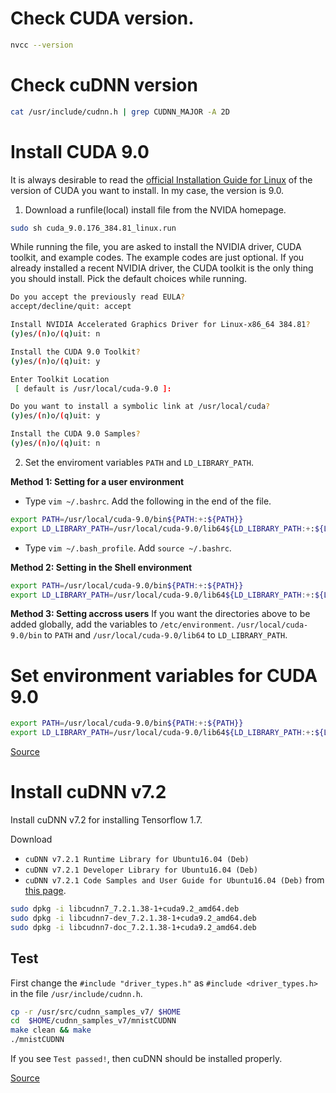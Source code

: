 # Check CUDA version.
```bash
nvcc --version
```
# Check cuDNN version
```bash
cat /usr/include/cudnn.h | grep CUDNN_MAJOR -A 2D
```
# Install CUDA 9.0
It is always desirable to read the [official Installation Guide for Linux](http://developer.download.nvidia.com/compute/cuda/9.0/Prod/docs/sidebar/CUDA_Installation_Guide_Linux.pdf) of the version of CUDA you want to install. In my case, the version is 9.0.

1. Download a runfile(local) install file from the NVIDA homepage.
```bash
sudo sh cuda_9.0.176_384.81_linux.run
```
While running the file, you are asked to install the NVIDIA driver, CUDA toolkit, and example codes. The example codes are just optional. If you already installed a recent NVIDIA driver, the CUDA toolkit is the only thing you should install. Pick the default choices while running.

```bash
Do you accept the previously read EULA?
accept/decline/quit: accept

Install NVIDIA Accelerated Graphics Driver for Linux-x86_64 384.81?
(y)es/(n)o/(q)uit: n

Install the CUDA 9.0 Toolkit?
(y)es/(n)o/(q)uit: y

Enter Toolkit Location
 [ default is /usr/local/cuda-9.0 ]:

Do you want to install a symbolic link at /usr/local/cuda?
(y)es/(n)o/(q)uit: y

Install the CUDA 9.0 Samples?
(y)es/(n)o/(q)uit: n

```

2. Set the enviroment variables `PATH` and `LD_LIBRARY_PATH`.

**Method 1: Setting for a user environment**
* Type `vim ~/.bashrc`. Add the following in the end of the file.
```bash
export PATH=/usr/local/cuda-9.0/bin${PATH:+:${PATH}}
export LD_LIBRARY_PATH=/usr/local/cuda-9.0/lib64${LD_LIBRARY_PATH:+:${LD_LIBRARY_PATH}}
```
* Type `vim ~/.bash_profile`. Add `source ~/.bashrc`.

**Method 2: Setting in the Shell environment**
```bash
export PATH=/usr/local/cuda-9.0/bin${PATH:+:${PATH}}
export LD_LIBRARY_PATH=/usr/local/cuda-9.0/lib64${LD_LIBRARY_PATH:+:${LD_LIBRARY_PATH}}
```

**Method 3: Setting accross users**
If you want the directories above to be added globally, add the variables to `/etc/environment`. `/usr/local/cuda-9.0/bin` to `PATH` and `/usr/local/cuda-9.0/lib64` to `LD_LIBRARY_PATH`.

# Set environment variables for CUDA 9.0
```bash
export PATH=/usr/local/cuda-9.0/bin${PATH:+:${PATH}}
export LD_LIBRARY_PATH=/usr/local/cuda-9.0/lib64${LD_LIBRARY_PATH:+:${LD_LIBRARY_PATH}}
```
[Source](https://docs.nvidia.com/cuda/cuda-installation-guide-linux/index.html#post-installation-actions)

# Install cuDNN v7.2
Install cuDNN v7.2 for installing Tensorflow 1.7.

Download 
* `cuDNN v7.2.1 Runtime Library for Ubuntu16.04 (Deb)` 
* `cuDNN v7.2.1 Developer Library for Ubuntu16.04 (Deb)`
* `cuDNN v7.2.1 Code Samples and User Guide for Ubuntu16.04 (Deb)`
from [this page](https://developer.nvidia.com/cudnn).

```bash
sudo dpkg -i libcudnn7_7.2.1.38-1+cuda9.2_amd64.deb
sudo dpkg -i libcudnn7-dev_7.2.1.38-1+cuda9.2_amd64.deb
sudo dpkg -i libcudnn7-doc_7.2.1.38-1+cuda9.2_amd64.deb
```

## Test

First change the `#include "driver_types.h"` as `#include <driver_types.h>` in the file `/usr/include/cudnn.h`.

```bash
cp -r /usr/src/cudnn_samples_v7/ $HOME
cd  $HOME/cudnn_samples_v7/mnistCUDNN
make clean && make
./mnistCUDNN
```

If you see `Test passed!`, then cuDNN should be installed properly.

[Source](https://docs.nvidia.com/deeplearning/sdk/cudnn-install/index.html#install-linux)
